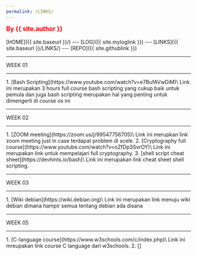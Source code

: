 ```yaml
---
permalink: /LINKS/
---
```

<span style="color:red; font-weight:bold; font-size:larger;">By {{ site.author }}</span>
<br><br>
[HOME]({{ site.baseurl }}/) ---
[LOG]({{ site.myloglink }}) ---
[LINKS]({{ site.baseurl }}/LINKS/) ---
[REPO]({{ site.githublink }})
<br>
<hr>
WEEK 01
<hr>
1. [Bash Scripting](https://www.youtube.com/watch?v=e7BufAVwDiM)\
Link ini merupakan 3 hours full course bash scripting yang cukup baik untuk pemula dan juga bash scripting merupakan hal yang penting untuk dimengerti di course os ini
<hr>
WEEK 02
<hr>
1. [ZOOM meeting](https://zoom.us/j/99547756705)\
Link ini merupkan link zoom meeting just in case terdapat problem di scele.
2. [Cryptography full course](https://www.youtube.com/watch?v=oZfDp3SvrOY)\
Link ini merupakan link untuk mempelajari full cryptography.
3. [shell script cheat sheet](https://devhints.io/bash)\
Link ini merupakan link cheat sheet shell scripting.
<hr>
WEEK 03
<hr>
1. [Wiki debian](https://wiki.debian.org)\
Link ini merupakan link menuju wiki debian dimana hampir semua tentang debian ada disana
<hr>
WEEK 05
<hr>
1. [C-language course](https://www.w3schools.com/c/index.php)\
Link ini mreupakan link course C language dari w3schools.
2. []